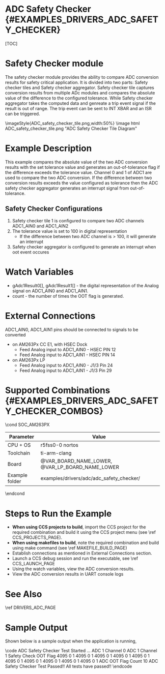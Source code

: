 # ADC Safety Checker {#EXAMPLES_DRIVERS_ADC_SAFETY_CHECKER}

[TOC]

# Safety Checker module
 The safety checker module provides the ability to compare ADC conversion results for safety critical application. It is divided into two parts: Safety checker tiles and Safety checker aggregator. Safety checker tile captures conversion results from multiple ADc modules and compares the absolute value of the difference to the configured tolerance. While Safety checker aggregator takes the computed data and genreate a trip event signal if the result is out of range. The trip event can be sent to INT XBAR and an ISR can be triggered.

\imageStyle{ADC_safety_checker_tile.png,width:50%}
\image html ADC_safety_checker_tile.png "ADC Safety Checker Tile Diagram"

# Example Description
This example compares the absolute value of the two ADC conversion results with the set tolerance value and generates an out-of-tolerance flag if the difference exceeds the tolerance value. Channel 0 and 1 of ADC1 are used to compare the two ADC conversion. If the difference between two conversion results exceeds the value configured as tolerance then the ADC safety checker aggregator generates an interrupt signal from out-of-tolerance.

## Safety Checker Configurations
1. Safety checker tile 1 is configured to compare two ADC channels ADC1_AIN0 and ADC1_AIN2
2. The tolerance value is set to 100 in digital representation
    - If the difference between two ADC channel is > 100, it will generate an interrupt
3. Safety checker aggregator is configured to generate an interrupt when oot event occures

# Watch Variables
- gAdc1Result0[], gAdc1Result1[] - the digital representation of the Analog signal on ADC1_AIN0 and ADC1_AIN1.
- count - the number of times the OOT flag is generated.

# External Connections
ADC1_AIN0, ADC1_AIN1 pins should be connected to signals to be converted
 - on AM263Px CC E1, with HSEC Dock
     - Feed Analog input to ADC1_AIN0 - HSEC PIN 12
     - Feed Analog input to ADC1_AIN1 - HSEC PIN 14
 - on AM263Px LP
     - Feed Analog input to ADC1_AIN0 - J1/3 Pin 24
     - Feed Analog input to ADC1_AIN1 - J1/3 Pin 29

# Supported Combinations {#EXAMPLES_DRIVERS_ADC_SAFETY_CHECKER_COMBOS}

\cond SOC_AM263PX

 Parameter      | Value
 ---------------|-----------
 CPU + OS       | r5fss0-0 nortos
 Toolchain      | ti-arm-clang
 Board          | @VAR_BOARD_NAME_LOWER, @VAR_LP_BOARD_NAME_LOWER
 Example folder | examples/drivers/adc/adc_safety_checker/

\endcond

# Steps to Run the Example

- **When using CCS projects to build**, import the CCS project for the required combination
  and build it using the CCS project menu (see \ref CCS_PROJECTS_PAGE).
- **When using makefiles to build**, note the required combination and build using
  make command (see \ref MAKEFILE_BUILD_PAGE)
- Establish connections as mentioned in External Connections section.
- Launch a CCS debug session and run the executable, see \ref CCS_LAUNCH_PAGE
- Using the watch variables, view the ADC conversion results.
- View the ADC conversion results in UART console logs

# See Also

\ref DRIVERS_ADC_PAGE

# Sample Output

Shown below is a sample output when the application is running,

\code
ADC Safety Checker Test Started ...
ADC 1 Channel 0		ADC 1 Channel 1	    Safety Check OOT Flag
	4095			    0			        1
	4095			    0			        1
	4095			    0			        1
	4095			    0			        1
	4095			    0			        1
	4095			    0			        1
	4095			    0			        1
	4095			    0			        1
	4095			    0			        1
	4095			    0			        1
ADC OOT Flag Count 10
ADC Safety Checker Test Passed!!
All tests have passed!!
\endcode
